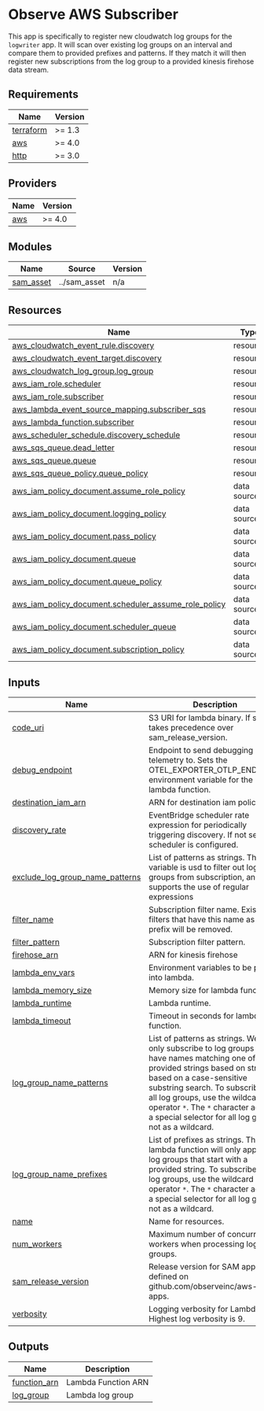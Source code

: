 # Observe AWS Subscriber

This app is specifically to register new cloudwatch log groups for the `logwriter` app. It will scan over existing log groups on an interval and compare them to provided prefixes and patterns. If they match it will then register new subscriptions from the log group to a provided kinesis firehose data stream. 

<!-- BEGINNING OF PRE-COMMIT-TERRAFORM DOCS HOOK -->
## Requirements

| Name | Version |
|------|---------|
| <a name="requirement_terraform"></a> [terraform](#requirement\_terraform) | >= 1.3 |
| <a name="requirement_aws"></a> [aws](#requirement\_aws) | >= 4.0 |
| <a name="requirement_http"></a> [http](#requirement\_http) | >= 3.0 |

## Providers

| Name | Version |
|------|---------|
| <a name="provider_aws"></a> [aws](#provider\_aws) | >= 4.0 |

## Modules

| Name | Source | Version |
|------|--------|---------|
| <a name="module_sam_asset"></a> [sam\_asset](#module\_sam\_asset) | ../sam_asset | n/a |

## Resources

| Name | Type |
|------|------|
| [aws_cloudwatch_event_rule.discovery](https://registry.terraform.io/providers/hashicorp/aws/latest/docs/resources/cloudwatch_event_rule) | resource |
| [aws_cloudwatch_event_target.discovery](https://registry.terraform.io/providers/hashicorp/aws/latest/docs/resources/cloudwatch_event_target) | resource |
| [aws_cloudwatch_log_group.log_group](https://registry.terraform.io/providers/hashicorp/aws/latest/docs/resources/cloudwatch_log_group) | resource |
| [aws_iam_role.scheduler](https://registry.terraform.io/providers/hashicorp/aws/latest/docs/resources/iam_role) | resource |
| [aws_iam_role.subscriber](https://registry.terraform.io/providers/hashicorp/aws/latest/docs/resources/iam_role) | resource |
| [aws_lambda_event_source_mapping.subscriber_sqs](https://registry.terraform.io/providers/hashicorp/aws/latest/docs/resources/lambda_event_source_mapping) | resource |
| [aws_lambda_function.subscriber](https://registry.terraform.io/providers/hashicorp/aws/latest/docs/resources/lambda_function) | resource |
| [aws_scheduler_schedule.discovery_schedule](https://registry.terraform.io/providers/hashicorp/aws/latest/docs/resources/scheduler_schedule) | resource |
| [aws_sqs_queue.dead_letter](https://registry.terraform.io/providers/hashicorp/aws/latest/docs/resources/sqs_queue) | resource |
| [aws_sqs_queue.queue](https://registry.terraform.io/providers/hashicorp/aws/latest/docs/resources/sqs_queue) | resource |
| [aws_sqs_queue_policy.queue_policy](https://registry.terraform.io/providers/hashicorp/aws/latest/docs/resources/sqs_queue_policy) | resource |
| [aws_iam_policy_document.assume_role_policy](https://registry.terraform.io/providers/hashicorp/aws/latest/docs/data-sources/iam_policy_document) | data source |
| [aws_iam_policy_document.logging_policy](https://registry.terraform.io/providers/hashicorp/aws/latest/docs/data-sources/iam_policy_document) | data source |
| [aws_iam_policy_document.pass_policy](https://registry.terraform.io/providers/hashicorp/aws/latest/docs/data-sources/iam_policy_document) | data source |
| [aws_iam_policy_document.queue](https://registry.terraform.io/providers/hashicorp/aws/latest/docs/data-sources/iam_policy_document) | data source |
| [aws_iam_policy_document.queue_policy](https://registry.terraform.io/providers/hashicorp/aws/latest/docs/data-sources/iam_policy_document) | data source |
| [aws_iam_policy_document.scheduler_assume_role_policy](https://registry.terraform.io/providers/hashicorp/aws/latest/docs/data-sources/iam_policy_document) | data source |
| [aws_iam_policy_document.scheduler_queue](https://registry.terraform.io/providers/hashicorp/aws/latest/docs/data-sources/iam_policy_document) | data source |
| [aws_iam_policy_document.subscription_policy](https://registry.terraform.io/providers/hashicorp/aws/latest/docs/data-sources/iam_policy_document) | data source |

## Inputs

| Name | Description | Type | Default | Required |
|------|-------------|------|---------|:--------:|
| <a name="input_code_uri"></a> [code\_uri](#input\_code\_uri) | S3 URI for lambda binary. If set, takes precedence over sam\_release\_version. | `string` | `""` | no |
| <a name="input_debug_endpoint"></a> [debug\_endpoint](#input\_debug\_endpoint) | Endpoint to send debugging telemetry to. Sets the OTEL\_EXPORTER\_OTLP\_ENDPOINT environment variable for the lambda function. | `string` | `""` | no |
| <a name="input_destination_iam_arn"></a> [destination\_iam\_arn](#input\_destination\_iam\_arn) | ARN for destination iam policy | `string` | n/a | yes |
| <a name="input_discovery_rate"></a> [discovery\_rate](#input\_discovery\_rate) | EventBridge scheduler rate expression for periodically triggering discovery. If not set, no scheduler is configured. | `string` | `""` | no |
| <a name="input_exclude_log_group_name_patterns"></a> [exclude\_log\_group\_name\_patterns](#input\_exclude\_log\_group\_name\_patterns) | List of patterns as strings. This variable is usd to filter out log groups from subscription, and supports the use of regular expressions | `list(string)` | `[]` | no |
| <a name="input_filter_name"></a> [filter\_name](#input\_filter\_name) | Subscription filter name. Existing filters that have this name as a prefix will be removed. | `string` | `"observe-logs-subscription"` | no |
| <a name="input_filter_pattern"></a> [filter\_pattern](#input\_filter\_pattern) | Subscription filter pattern. | `string` | `""` | no |
| <a name="input_firehose_arn"></a> [firehose\_arn](#input\_firehose\_arn) | ARN for kinesis firehose | `string` | n/a | yes |
| <a name="input_lambda_env_vars"></a> [lambda\_env\_vars](#input\_lambda\_env\_vars) | Environment variables to be passed into lambda. | `map(string)` | `{}` | no |
| <a name="input_lambda_memory_size"></a> [lambda\_memory\_size](#input\_lambda\_memory\_size) | Memory size for lambda function. | `number` | `128` | no |
| <a name="input_lambda_runtime"></a> [lambda\_runtime](#input\_lambda\_runtime) | Lambda runtime. | `string` | `"provided.al2023"` | no |
| <a name="input_lambda_timeout"></a> [lambda\_timeout](#input\_lambda\_timeout) | Timeout in seconds for lambda function. | `number` | `20` | no |
| <a name="input_log_group_name_patterns"></a> [log\_group\_name\_patterns](#input\_log\_group\_name\_patterns) | List of patterns as strings. We will only subscribe to log groups that have names matching one of the provided strings based on strings based on a case-sensitive substring search. To subscribe to all log groups, use the wildcard operator `*`. The `*` character acts as a special selector for all log groups, not as a wildcard. | `list(string)` | `[]` | no |
| <a name="input_log_group_name_prefixes"></a> [log\_group\_name\_prefixes](#input\_log\_group\_name\_prefixes) | List of prefixes as strings. The lambda function will only apply to log groups that start with a provided string. To subscribe to all log groups, use the wildcard operator `*`. The `*` character acts as a special selector for all log groups, not as a wildcard. | `list(string)` | `[]` | no |
| <a name="input_name"></a> [name](#input\_name) | Name for resources. | `string` | n/a | yes |
| <a name="input_num_workers"></a> [num\_workers](#input\_num\_workers) | Maximum number of concurrent workers when processing log groups. | `number` | `1` | no |
| <a name="input_sam_release_version"></a> [sam\_release\_version](#input\_sam\_release\_version) | Release version for SAM apps as defined on github.com/observeinc/aws-sam-apps. | `string` | `null` | no |
| <a name="input_verbosity"></a> [verbosity](#input\_verbosity) | Logging verbosity for Lambda. Highest log verbosity is 9. | `number` | `1` | no |

## Outputs

| Name | Description |
|------|-------------|
| <a name="output_function_arn"></a> [function\_arn](#output\_function\_arn) | Lambda Function ARN |
| <a name="output_log_group"></a> [log\_group](#output\_log\_group) | Lambda log group |
<!-- END OF PRE-COMMIT-TERRAFORM DOCS HOOK -->
